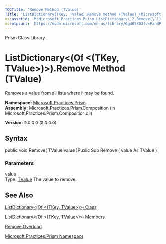 ```yaml
---
TOCTitle: 'Remove Method (TValue)'
Title: 'ListDictionary(TKey, TValue).Remove Method (TValue) (Microsoft.Practices.Prism)'
ms:assetid: 'M:Microsoft.Practices.Prism.ListDictionary\`2.Remove(\`1)'
ms:mtpsurl: 'https://msdn.microsoft.com/en-us/library/Gg405803(v=PandP.50)'
---
```


Prism Class Library

ListDictionary&lt;(Of &lt;(TKey, TValue&gt;)&gt;).Remove Method (TValue)
============================================================================

Removes a value from all lists where it may be found.

**Namespace:** [Microsoft.Practices.Prism](https://msdn.microsoft.com/library/microsoft.practices.prism)
**Assembly:** Microsoft.Practices.Prism.Composition (in Microsoft.Practices.Prism.Composition.dll)

**Version:** 5.0.0.0 (5.0.0.0)

## Syntax


public void Remove( TValue value )Public Sub Remove ( value As TValue )

### Parameters

value  
Type: [TValue](https://msdn.microsoft.com/library/microsoft.practices.prism.listdictionary%602)
The value to remove.

See Also
--------


[ListDictionary&lt;(Of &lt;(TKey, TValue&gt;)&gt;) Class](https://msdn.microsoft.com/library/microsoft.practices.prism.listdictionary%602)

[ListDictionary&lt;(Of &lt;(TKey, TValue&gt;)&gt;) Members](https://msdn.microsoft.com/allmembers.t:microsoft.practices.prism.listdictionary%602)

[Remove Overload](https://msdn.microsoft.com/overload:microsoft.practices.prism.listdictionary%602.remove)

[Microsoft.Practices.Prism Namespace](https://msdn.microsoft.com/library/microsoft.practices.prism)
